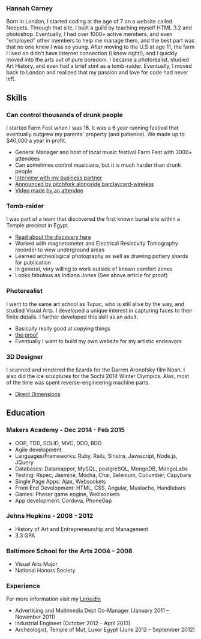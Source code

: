 ### Hannah Carney

Born in London, I started coding at the age of 7 on a website called Neopets. Through that site, I built a guild by teaching myself HTML 3.2 and photoshop. Eventually, I had over 1000+ active members, and even "employed" other members to help me manage them, and the best part was that no one knew I was so young. After moving to the U.S at age 11, the farm I lived on didn't have internet connection (I know right!), and I quickly moved into the arts out of pure boredom. I became a photorealist, studied Art History, and even had a brief stint as a tomb-raider. Eventually, I moved back to London and realized that my passion and love for code had never left.

## Skills

### Can control thousands of drunk people

I started Farm Fest when I was 16. It was a 6 year running festival that eventually outgrew my parents' property (and patience). We made up to $40,000 a year in profit.

- General Manager and host of local music festival Farm Fest with 3000+ attendees
- Can sometimes control musicians, but it is much harder than drunk people
- [Interview with my business partner](http://www.citypaper.com/bcp-blog-3833-20110701,0,2651809.story)
- [Announced by pitchfork alongside barclaycard-wireless](http://pitchfork.com/news/46961-festivals-in-brief-barclaycard-wireless-trna-west-fest-farm-fest/)
- [Video made by an attendee](https://vimeo.com/58645020)

### Tomb-raider

I was part of a team that discovered the first known burial site within a Temple precinct in Egypt.

- [Read about the discovery here](http://krieger.jhu.edu/magazine/v10n1/unearthed/)
- Worked with magnetometer and Electrical Resistivity Tomography recorder to view underground areas
- Learned archeological photography as well as drawing pottery shards for publication
- In general, very willing to work outside of known comfort zones
- Looks fabulous as Indiana Jones (See above article for proof)


###  Photorealist

I went to the same art school as Tupac, who is still alive by the way, and studied Visual Arts. I developed a unique interest in capturing faces to their finite details. I further developed this skill as an adult.

- Basically really good at copying things
- [the proof](https://instagram.com/hannahlourealism/)
- Eventually I want to build my own website for my artistic endeavors

### 3D Designer

I scanned and rendered the lizards for the Darren Aronofsky film Noah. I also did the ice sculptures for the Sochi 2014 Winter Olympics. Alas, most of the time was spent reverse-engineering machine parts.

- [Direct Dimensions](http://www.dirdim.com/)

## Education

### Makers Academy - Dec 2014 - Feb 2015

- OOP, TDD, SOLID, MVC, DDD, BDD
- Agile development
- Languages/Frameworks: Ruby, Rails, Sinatra, Javascript, Node.js, JQuery
- Databases: Datamapper, MySQL, postgreSQL, MongoDB, MongoLabs
- Testing: Rspec, Jasmine, Mocha, Chai, Selenium, Cucumber, Capybara
- Single Page Apps: Ajax, Websockets
- Front End Development: HTML, CSS, Angular, Mustache, Handlebars
- Games: Phaser game engine, Websockets
- App development: Cordova, PhoneGap

### Johns Hopkins - 2008 - 2012

- History of Art and Entrepreneurship and Management
- 3.3 GPA

### Baltimore School for the Arts 2004 – 2008

- Visual Arts Major
- National Honors Society

### Experience

For more information visit my [Linkedin](https://www.linkedin.com/profile/view?id=364496570)

- Advertising and Multimedia Dept Co-Manager (January 2011 – November 2011)
- Industrial Engineer (October 2012 – April 2013)
- Archeologist, Temple of Mut, Luxor Egypt (June 2012 – September 2012)
